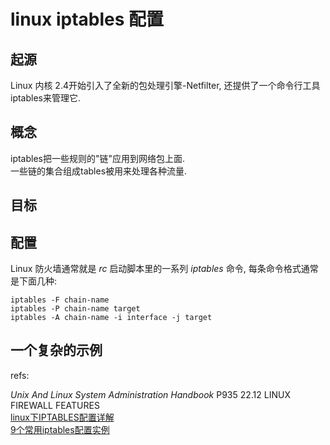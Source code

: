 # linux iptables 配置

## 起源
Linux 内核 2.4开始引入了全新的包处理引擎-Netfilter, 还提供了一个命令行工具iptables来管理它.
## 概念
iptables把一些规则的"链"应用到网络包上面.  
一些链的集合组成tables被用来处理各种流量.
## 目标

## 配置
Linux 防火墙通常就是 *rc* 启动脚本里的一系列 *iptables* 命令, 每条命令格式通常是下面几种:

	iptables -F chain-name
	iptables -P chain-name target
	iptables -A chain-name -i interface -j target
## 一个复杂的示例

refs:

*Unix And Linux System Administration Handbook* P935  22.12 LINUX FIREWALL FEATURES  
[linux下IPTABLES配置详解][1]  
[9个常用iptables配置实例][2]  


[1]: http://www.cnblogs.com/JemBai/archive/2009/03/19/1416364.html
[2]: http://www.cnblogs.com/bangerlee/archive/2013/02/27/2935422.html
